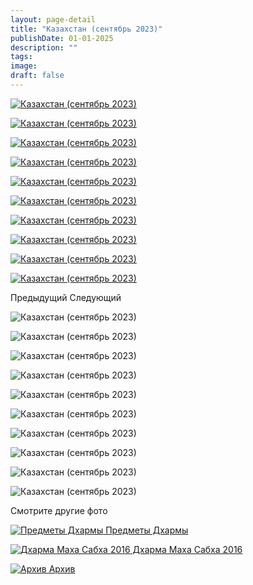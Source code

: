 ```yaml
---
layout: page-detail
title: "Казахстан (сентябрь 2023)"
publishDate: 01-01-2025
description: ""
tags:
image:
draft: false
---
```


[ ![Казахстан (сентябрь 2023)](/upload/iblock/462/46231c53a50a67be1a3975e14e09b8b2.jpg) ](/upload/iblock/462/46231c53a50a67be1a3975e14e09b8b2.jpg) 

[ ![Казахстан (сентябрь 2023)](/upload/iblock/285/2851950ebcba56d1e05adba979eefabd.jpg) ](/upload/iblock/285/2851950ebcba56d1e05adba979eefabd.jpg) 

[ ![Казахстан (сентябрь 2023)](/upload/iblock/a70/a7024017381ba7c4b526bfeeeb9aa6ae.jpg) ](/upload/iblock/a70/a7024017381ba7c4b526bfeeeb9aa6ae.jpg) 

[ ![Казахстан (сентябрь 2023)](/upload/iblock/6d8/6d8d66fdb1ff700f2ca510556d6e9242.jpg) ](/upload/iblock/6d8/6d8d66fdb1ff700f2ca510556d6e9242.jpg) 

[ ![Казахстан (сентябрь 2023)](/upload/iblock/f69/f6928a662438d50131530ef0f65d504b.jpg) ](/upload/iblock/f69/f6928a662438d50131530ef0f65d504b.jpg) 

[ ![Казахстан (сентябрь 2023)](/upload/iblock/63c/63c04df0a9f9c7734caadf6721d2bfb6.jpg) ](/upload/iblock/63c/63c04df0a9f9c7734caadf6721d2bfb6.jpg) 

[ ![Казахстан (сентябрь 2023)](/upload/iblock/7b1/7b1eea903a3504af33def22ac7681a39.jpg) ](/upload/iblock/7b1/7b1eea903a3504af33def22ac7681a39.jpg) 

[ ![Казахстан (сентябрь 2023)](/upload/iblock/933/9339994f8991976386635ffe06dcabc9.jpg) ](/upload/iblock/933/9339994f8991976386635ffe06dcabc9.jpg) 

[ ![Казахстан (сентябрь 2023)](/upload/iblock/9c4/9c48abbbb1ac65fed11ac79128bf0879.jpg) ](/upload/iblock/9c4/9c48abbbb1ac65fed11ac79128bf0879.jpg) 

[ ![Казахстан (сентябрь 2023)](/upload/iblock/5f1/5f1a239f902d7bb15aecad98830a4850.jpg) ](/upload/iblock/5f1/5f1a239f902d7bb15aecad98830a4850.jpg) 

Предыдущий Следующий 

![Казахстан (сентябрь 2023)](/upload/iblock/462/46231c53a50a67be1a3975e14e09b8b2.jpg) 

![Казахстан (сентябрь 2023)](/upload/iblock/285/2851950ebcba56d1e05adba979eefabd.jpg) 

![Казахстан (сентябрь 2023)](/upload/iblock/a70/a7024017381ba7c4b526bfeeeb9aa6ae.jpg) 

![Казахстан (сентябрь 2023)](/upload/iblock/6d8/6d8d66fdb1ff700f2ca510556d6e9242.jpg) 

![Казахстан (сентябрь 2023)](/upload/iblock/f69/f6928a662438d50131530ef0f65d504b.jpg) 

![Казахстан (сентябрь 2023)](/upload/iblock/63c/63c04df0a9f9c7734caadf6721d2bfb6.jpg) 

![Казахстан (сентябрь 2023)](/upload/iblock/7b1/7b1eea903a3504af33def22ac7681a39.jpg) 

![Казахстан (сентябрь 2023)](/upload/iblock/933/9339994f8991976386635ffe06dcabc9.jpg) 

![Казахстан (сентябрь 2023)](/upload/iblock/9c4/9c48abbbb1ac65fed11ac79128bf0879.jpg) 

![Казахстан (сентябрь 2023)](/upload/iblock/5f1/5f1a239f902d7bb15aecad98830a4850.jpg) 

Смотрите другие фото

[ ![Предметы Дхармы](/upload/iblock/33a/33aa0d568e748ebe4a38fbe6e2fb36c0.JPG) Предметы Дхармы ](/foto/predmety-dkharmy/) 

[ ![Дхарма Маха Сабха 2016](/upload/iblock/fa5/fa5ac729e129110f2061a719eec520a8.jpg) Дхарма Маха Сабха 2016 ](/foto/dkharma-makha-sabkha-2016/) 

[ ![Архив](/upload/iblock/521/521571de0cdc0afce64103355c1a9412.jpg) Архив ](/foto/arkhiv/) 
